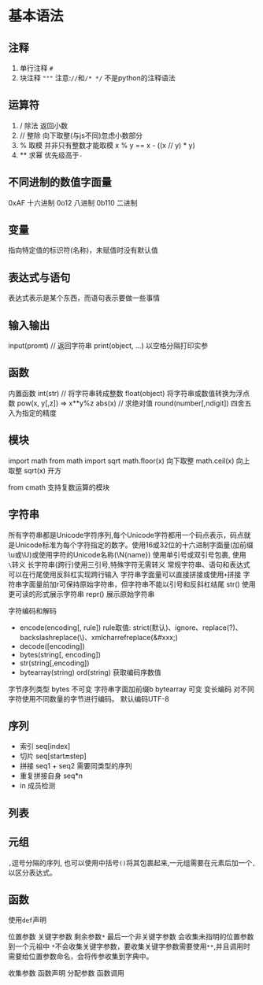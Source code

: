 # 基本语法

## 注释

1. 单行注释  `#`
2. 块注释  `"""`
注意:`//`和`/* */` 不是python的注释语法

## 运算符

1. / 除法 返回小数
2. // 整除 向下取整(与js不同)忽虑小数部分
3. % 取模 并非只有整数才能取模  x % y == x - ((x // y) * y)
4. ** 求幂 优先级高于`-`

## 不同进制的数值字面量

0xAF 十六进制
0o12 八进制
0b110 二进制

## 变量

指向特定值的标识符(名称)，未赋值时没有默认值

## 表达式与语句

表达式表示是某个东西，而语句表示要做一些事情

## 输入输出

input(promt)  // 返回字符串
print(object, ...) 以空格分隔打印实参

## 函数

内置函数
int(str) // 将字符串转成整数
float(object) 将字符串或数值转换为浮点数
pow(x, y[,z])  => x**y%z
abs(x) // 求绝对值
round(number[,ndigit]) 四舍五入为指定的精度

## 模块

import math
from math import sqrt
math.floor(x) 向下取整
math.ceil(x) 向上取整
sqrt(x) 开方

from cmath 支持复数运算的模块

## 字符串

所有字符串都是Unicode字符序列,每个Unicode字符都用一个码点表示，码点就是Unicode标准为每个字符指定的数字。使用16或32位的十六进制字面量(加前缀\u或\U)或使用字符的Unicode名称(\N{name})
使用单引号或双引号包裹, 使用`\`转义
长字符串(跨行)使用三引号,特殊字符无需转义
常规字符串、语句和表达式可以在行尾使用反斜杠实现跨行输入
字符串字面量可以直接拼接或使用`+`拼接
字符串字面量前加r可保持原始字符串，但字符串不能以引号和反斜杠结尾
str() 使用更可读的形式展示字符串
repr() 展示原始字符串

字符编码和解码

- encode(encoding[, rule])
rule取值: strict(默认)、ignore、replace(?)、backslashreplace(\\)、xmlcharrefreplace(&#xxx;)
- decode([encoding])
- bytes(string[, encoding])
- str(string[,encoding])
- bytearray(string)
ord(string) 获取编码序数值

字节序列类型
bytes 不可变 字符串字面加前缀b
bytearray 可变
变长编码 对不同字符使用不同数量的字节进行编码。
默认编码UTF-8

## 序列

- 索引 seq[index]
- 切片 seq[start:end:step]
- 拼接 seq1 + seq2 需要同类型的序列
- 重复拼接自身 seq*n
- in 成员检测

## 列表

## 元组

`,`逗号分隔的序列, 也可以使用中括号`()`将其包裹起来,一元组需要在元素后加一个`,`以区分表达式。

## 函数

使用`def`声明

位置参数 关键字参数
剩余参数`*` 最后一个非关键字参数 会收集未指明的位置参数到一个元祖中 `*`不会收集关键字参数，要收集关键字参数需要使用`**`,并且调用时需要给位置参数命名，会将传参收集到字典中。

收集参数 函数声明
分配参数 函数调用

